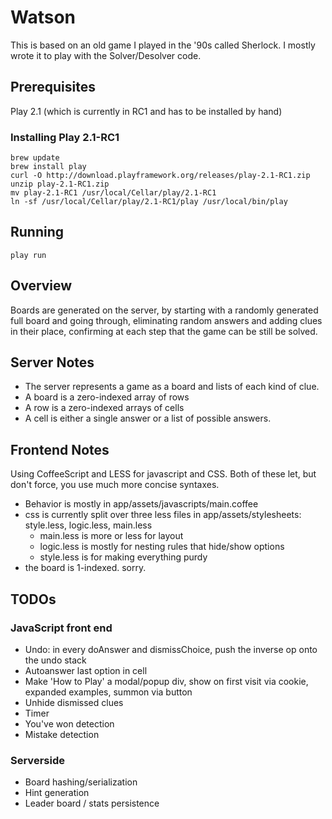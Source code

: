 # Watson

This is based on an old game I played in the '90s called Sherlock. I mostly wrote it to play with the Solver/Desolver code.

## Prerequisites
Play 2.1 (which is currently in RC1 and has to be installed by hand)

### Installing Play 2.1-RC1
    brew update
    brew install play
    curl -O http://download.playframework.org/releases/play-2.1-RC1.zip
    unzip play-2.1-RC1.zip
    mv play-2.1-RC1 /usr/local/Cellar/play/2.1-RC1
    ln -sf /usr/local/Cellar/play/2.1-RC1/play /usr/local/bin/play

## Running
    play run

## Overview
Boards are generated on the server, by starting with a randomly generated full board and going through, eliminating random answers and adding clues in their place, confirming at each step that the game can be still be solved.

## Server Notes
* The server represents a game as a board and lists of each kind of clue.
* A board is a zero-indexed array of rows
* A row is a zero-indexed arrays of cells
* A cell is either a single answer or a list of possible answers.

## Frontend Notes
Using CoffeeScript and LESS for javascript and CSS. Both of these let, but don't force, you use much more concise syntaxes.

* Behavior is mostly in app/assets/javascripts/main.coffee
* css is currently split over three less files in app/assets/stylesheets: style.less, logic.less, main.less
    * main.less is more or less for layout
    * logic.less is mostly for nesting rules that hide/show options
    * style.less is for making everything purdy
* the board is 1-indexed. sorry.

## TODOs
### JavaScript front end 
* Undo: in every doAnswer and dismissChoice, push the inverse op onto the undo stack
* Autoanswer last option in cell
* Make 'How to Play' a modal/popup div, show on first visit via cookie, expanded examples, summon via button
* Unhide dismissed clues
* Timer
* You've won detection
* Mistake detection

### Serverside
* Board hashing/serialization
* Hint generation
* Leader board / stats persistence


